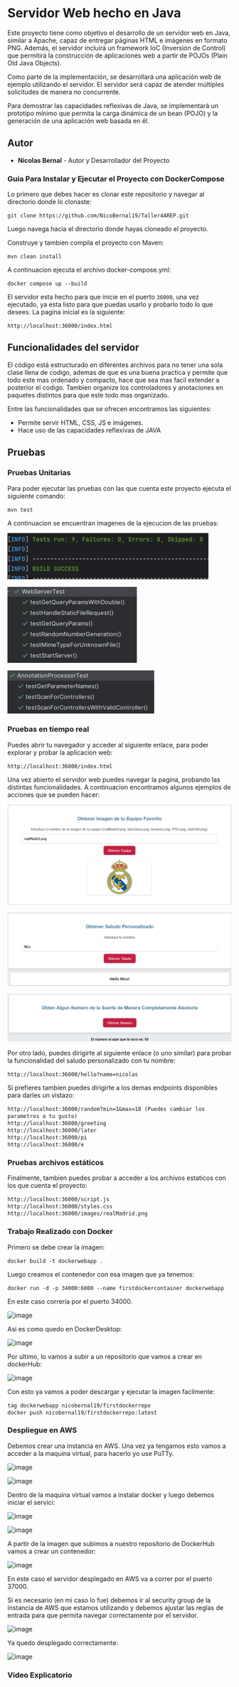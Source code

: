 # Servidor Web hecho en Java

Este proyecto tiene como objetivo el desarrollo de un servidor web en Java, similar a Apache, capaz de entregar páginas HTML e imágenes en formato PNG. Además, el servidor incluirá un framework IoC (Inversión de Control) que permitirá la construcción de aplicaciones web a partir de POJOs (Plain Old Java Objects).

Como parte de la implementación, se desarrollará una aplicación web de ejemplo utilizando el servidor. El servidor será capaz de atender múltiples solicitudes de manera no concurrente.

Para demostrar las capacidades reflexivas de Java, se implementará un prototipo mínimo que permita la carga dinámica de un bean (POJO) y la generación de una aplicación web basada en él.

## Autor

* **Nicolas Bernal** - Autor y Desarrollador del Proyecto

### Guia Para Instalar y Ejecutar el Proyecto con DockerCompose

Lo primero que debes hacer es clonar este repositorio y navegar al directorio donde lo clonaste:

```
git clone https://github.com/NicoBernal19/Taller4AREP.git
```

Luego navega hacia el directorio donde hayas cloneado el proyecto.

Construye y tambien compila el proyecto con Maven:

```
mvn clean install
```

A continuacion ejecuta el archivo docker-compose.yml:

```
docker compose up --build
```

El servidor esta hecho para que inicie en el puerto `36000`, una vez ejecutado, ya esta listo para que puedas usarlo y probarlo todo lo que desees. La pagina inicial es la siguiente:

```
http://localhost:36000/index.html
```

## Funcionalidades del servidor

El código está estructurado en diferentes archivos para no tener una sola clase llena de codigo, ademas de que es una buena practica y permite que todo este mas ordenado y compacto, hace que sea mas facil extender a posterior el codigo. Tambien organize los controladores y anotaciones en paquetes distintos para que este todo mas organizado.

Entre las funcionalidades que se ofrecen encontramos las siguientes:

- Permite servir HTML, CSS, JS e imágenes.
- Hace uso de las capacidades reflexivas de JAVA

## Pruebas

### Pruebas Unitarias

Para poder ejecutar las pruebas con las que cuenta este proyecto ejecuta el siguiente comando:

```
mvn test
```

A continuacion se encuentran imagenes de la ejecucion de las pruebas:

![imagen](src/main/resources/web/images/1.png)

![imagen](src/main/resources/web/images/2.png)

![imagen](src/main/resources/web/images/3.png)

### Pruebas en tiempo real

Puedes abrir tu navegador y acceder al siguiente enlace, para poder explorar y probar la aplicacion web:

```
http://localhost:36000/index.html
```

Una vez abierto el servidor web puedes navegar la pagina, probando las distintas funcionalidades. A continuacion encontramos algunos ejemplos de acciones que se pueden hacer:

![imagen](src/main/resources/web/images/4.png)

![imagen](src/main/resources/web/images/5.png)

![imagen](src/main/resources/web/images/6.png)

Por otro lado, puedes dirigirte al siguiente enlace (o uno similar) para probar la funcionalidad del saludo personalizado con tu nombre:

```
http://localhost:36000/hello?name=nicolas
```

Si prefieres tambien puedes dirigirte a los demas endpoints disponibles para darles un vistazo:

```
http://localhost:36000/random?min=1&max=18 (Puedes cambiar los parametros a tu gusto)
http://localhost:36000/greeting
http://localhost:36000/later
http://localhost:36000/pi
http://localhost:36000/e
```

### Pruebas archivos estáticos

Finalmente, tambien puedes probar a acceder a los archivos estaticos con los que cuenta el proyecto:

```
http://localhost:36000/script.js
http://localhost:36000/styles.css
http://localhost:36000/images/realMadrid.png
```

### Trabajo Realizado con Docker

Primero se debe crear la imagen:

```
docker build -t dockerwebapp .
```

Luego creamos el contenedor con esa imagen que ya tenemos:

```
docker run -d -p 34000:6000 --name firstdockercontainer dockerwebapp
```
En este caso correria por el puerto 34000.

![image](https://github.com/user-attachments/assets/cb9683b6-2d29-4be4-9747-ba05cbd89f7b)

Asi es como quedo en DockerDesktop:

![image](https://github.com/user-attachments/assets/0c68e6da-0136-4be7-86b4-e5d01d669cee)

Por ultimo, lo vamos a subir a un repositorio que vamos a crear en dockerHub:

![image](https://github.com/user-attachments/assets/b38a13e2-593c-494b-a2bb-bfcfa7b52605)

Con esto ya vamos a poder descargar y ejecutar la imagen facilmente:

```
tag dockerwebapp nicobernal19/firstdockerrepo
docker push nicobernal19/firstdockerrepo:latest
```

### Despliegue en AWS

Debemos crear una instancia en AWS. Una vez ya tengamos esto vamos a acceder a la maquina virtual, para hacerlo yo use PuTTy.

![image](https://github.com/user-attachments/assets/65bed5ad-ac35-494c-a382-1c1385376662)

![image](https://github.com/user-attachments/assets/dcb77ee7-6c4f-457c-b24d-c48f6c439eaa)

Dentro de la maquina virtual vamos a instalar docker y luego debemos iniciar el servici:

![image](https://github.com/user-attachments/assets/811a0bd8-7642-4f65-bcd4-de1734e58ce6)

![image](https://github.com/user-attachments/assets/f2416879-ee5a-4ec5-904f-9f38389be57a)

A partir de la imagen que subimos a nuestro repositorio de DockerHub vamos a crear un contenedor:

![image](https://github.com/user-attachments/assets/b4cb296c-3998-48c2-b5b5-79f5a5afbced)

En este caso el servidor desplegado en AWS va a correr por el puerto 37000.

Si es necesario (en mi caso lo fue) debemos ir al security group de la instancia de AWS que estamos utilizando y debemos ajustar las reglas de entrada para que permita navegar correctamente por el servidor.

![image](https://github.com/user-attachments/assets/6975312b-5c49-40fa-8d56-5f889ba73812)

Ya quedo desplegado correctamente:

![image](https://github.com/user-attachments/assets/947e4ead-abbd-4a67-afb4-105157bca3a5)

### Video Explicatorio



